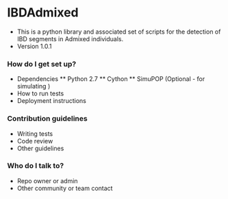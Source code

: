 # IBDAdmixed #

* This is a python library and associated set of scripts for the detection of IBD segments in Admixed individuals. 
* Version 1.0.1

### How do I get set up? ###

* Dependencies
** Python 2.7
** Cython
** SimuPOP (Optional - for simulating )
* How to run tests
* Deployment instructions

### Contribution guidelines ###

* Writing tests
* Code review
* Other guidelines

### Who do I talk to? ###

* Repo owner or admin
* Other community or team contact